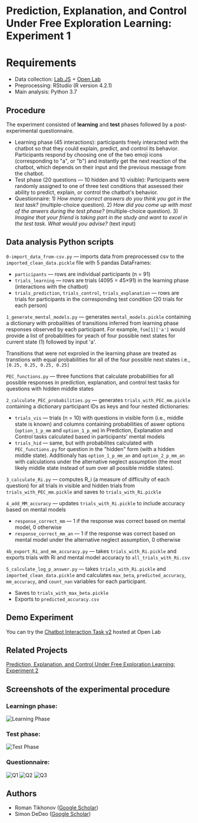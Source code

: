 
# Prediction, Explanation, and Control Under Free Exploration Learning: Experiment 1

# Requirements
- Data collection: [Lab.JS](https://lab.js.org/) + [Open Lab](https://open-lab.online/)
- Preprocessing: RStudio (R version 4.2.1)
- Main analysis: Python 3.7

## Procedure
The experiment consisted of **learning** and **test** phases followed by a post-experimental questionnaire.
- Learning phase (45 interactions): participants freely interacted with the chatbot so that they could explain, predict, and control its behavior. Participants respond by choosing one of the two emoji icons (corresponding to "a", or "b") and instantly get the next reaction of the chatbot, which depends on their input and the previous message from the chatbot.
- Test phase (20 questions — 10 hidden and 10 visible): Participants were randomly assigned to one of three test conditions that assessed their ability to predict, explain, or control the chatbot's behavior.
- Questionnaire: 1) _How many correct answers do you think you got in the test task?_ (multiple-choice question). 2) _How did you come up with most of the anwers during the test phase?_ (multiple-choice question). 3) _Imagine that your friend is taking part in the study and want to excel in the test task. What would you advise?_ (text input)

## Data analysis Python scripts
`0-import_data_from-csv.py` — imports data from preprocessed csv to the `imported_clean_data.pickle` file with 5 pandas DataFrames: 
- `participants` — rows are individual participants (n = 91) 
- `trials_learning` — rows are trials (4095 = 45×91) in the learning phase (interactions with the chatbot)
- `trials_prediction`, `trials_control`, `trials_explanation` — rows are trials for participants in the corresponding test condition (20 trials for each person)

`1_generate_mental_models.py` — generates `mental_models.pickle` containing a dictionary with probailities of transitions inferred from learning phase responses observed by each participant. For example, `fsm[1]['a']` would provide a list of probabilities for yeach of four possible next states for current state (1) followed by input 'a'.

Transitions that were not exproled in the learning phase are treated as transtions with equal probabilities for all of the four possible next states i.e., `[0.25, 0.25, 0.25, 0.25]` 

`PEC_functions.py` — three functions that calculate probabilities for all possible responses in prediction, explanation, and control test tasks for questions with hidden middle states

`2_calculate_PEC_probabilities.py` — generates `trials_with_PEC_mm.pickle` containing a dictionary participant IDs as keys and four nested dictionaries:
- `trials_vis` — trials (n = 10) with questions in visible form (i.e., middle state is known) and columns containing probabilities of aswer options (`option_1_p_mm` and `option_1_p_mm`) in Prediction, Explanation and Control tasks calculated based in participants' mental models 
- `trials_hid` — same, but with probabilites calculated with `PEC_functions.py` for question in the "hidden" form (with a hidden middle state). Additionaly has `option_1_p_mm_an` and `option_2_p_mm_an` with calculations under the alternative neglect assumption (the most likely middle state instead of sum over all possible middle states). 

`3_calculate_Ri.py` — computes R_i (a measure of difficulty of each question) for all trials in visible and hidden trials from `trials_with_PEC_mm.pickle` and saves to `trials_with_Ri.pickle`

`4_add_MM_accuracy` — updates `trials_with_Ri.pickle` to include accuracy based on mental models
- `response_correct_mm` — 1 if the response was correct based on mental model, 0 otherwise
- `response_correct_mm_an` — 1 if the response was correct based on mental model under the alternative neglect assumption, 0 otherwise

`4b_export_Ri_and_mm_accuracy.py` — takes `trials_with_Ri.pickle` and exports trials with Ri and mental model accuracy to `all_trials_with_Ri.csv`

`5_calculate_log_p_answer.py` — takes `trials_with_Ri.pickle` and `imported_clean_data.pickle` and calculates `max_beta`, `predicted_accuracy`, `mm_accuracy`, and `count_nan` variables for each participant. 
- Saves to `trials_with_max_beta.pickle`
- Exports to `predicted_accuracy.csv`

## Demo Experiment
You can try the [Chatbot Interaction Task v2](https://open-lab.online/test/interaction-with-a-chatbot-using-emoji-2/63d0229665c37c3fabb854cb) hosted at Open Lab

## Related Projects
[Prediction, Explanation, and Control Under Free Exploration Learning: Experiment 2](https://github.com/inrome/pec-preview)

## Screenshots of the experimental procedure
### Learningn phase:
![Learning Phase](https://github.com/inrome/cogsci-2023/blob/main/screenshots/1-1_learning_trial.png?raw=true) 

### Test phase:
![Test Phase](https://github.com/inrome/cogsci-2023/blob/main/screenshots/test_phase_screens.png?raw=true)
 
### Questionnaire:
![Q1](https://github.com/inrome/cogsci-2023/blob/main/screenshots/3-1_q_estimate.png?raw=true)
![Q2](https://github.com/inrome/cogsci-2023/blob/main/screenshots/3-2%20question%20strategy.png?raw=true)
![Q3](https://github.com/inrome/cogsci-2023/blob/main/screenshots/3-3%20question%20advice.png?raw=true)

## Authors
- Roman Tikhonov ([Google Scholar](https://scholar.google.ru/citations?user=4ag4R48AAAAJ&hl=ru))
- Simon DeDeo ([Google Scholar](https://scholar.google.com/citations?user=UW3tRn8AAAAJ&hl=en))

